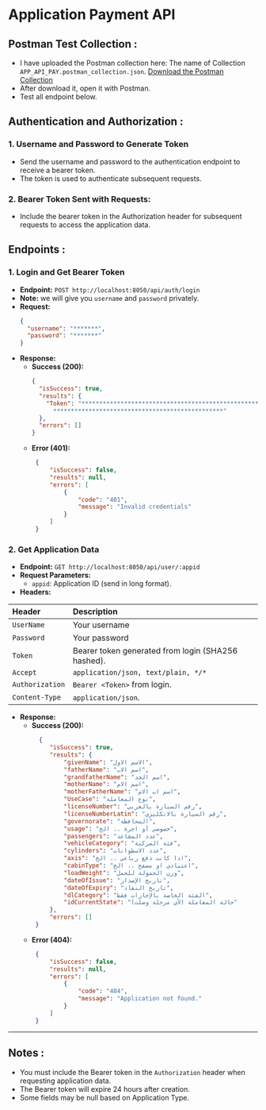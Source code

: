 
# Application Payment API

## Postman Test Collection :
- I have uploaded the Postman collection here:
The name of Collection `APP_API_PAY.postman_collection.json`.
[Download the Postman Collection]()
- After download it, open it with Postman.
- Test all endpoint below.

## Authentication and Authorization :

### 1. Username and Password to Generate Token
   - Send the username and password to the authentication endpoint to receive a bearer token.
   - The token is used to authenticate subsequent requests.


### 2. Bearer Token Sent with Requests:
   - Include the bearer token in the Authorization header for subsequent requests to access the application data.

## Endpoints :

### 1. Login and Get Bearer Token
   - **Endpoint:** `POST http://localhost:8050/api/auth/login`
   - **Note:** we will give you `username` and `password` privately.
   - **Request:**
     ```json
     {
       "username": "*******",
       "password": "*******"
     }
     ```
   - **Response:**
     - **Success (200):**
       ```json
       {
         "isSuccess": true,
         "results": {
           "Token": "***********************************************************
             ************************************************"
         },
         "errors": []
       }
       ```
     - **Error (401):**
       ```json
        {
            "isSuccess": false,
            "results": null,
            "errors": [
                {
                    "code": "401",
                    "message": "Invalid credentials"
                }
            ]
        }
       ```
   

### 2. Get Application Data 
   - **Endpoint:** `GET http://localhost:8050/api/user/:appid`
   - **Request Parameters:**
     - `appid`: Application ID (send in long format).
   - **Headers:**
    

| Header          | Description                                        |
|:--------------- |:-------------------------------------------------- |
| `UserName`      | Your username                                      |
| `Password`      | Your password                                      |
| `Token`         | Bearer token generated from login (SHA256 hashed). |
| `Accept`        | `application/json, text/plain, */*`                |
| `Authorization` | `Bearer <Token>` from login.                       |
| `Content-Type`  | `application/json`.                                |


   - **Response:**
     - **Success (200):**
       ```json
         {
            "isSuccess": true,
            "results": {
                "givenName": "الاسم الاول",
                "fatherName": "اسم الاب",
                "grandfatherName": "اسم الجد",
                "motherName": "اسم الام",
                "motherFatherName": "اسم اب الام",
                "UseCase": "نوع المعاملة",
                "licenseNumber": "رقم السيارة بالعربي",
                "licenseNumberLatin": "رقم السيارة بالانكليزي",
                "governorate": "المحافظة",
                "usage": "خصوصي أو اجرة .. الخ",
                "passengers": "عدد المقاعد",
                "vehicleCategory": "فئة المركبة",
                "cylinders": "عدد الاسطوانات",
                "axis": "اذا كانت دفع رباعي .. الخ",
                "cabinType": "اعتيادي او مصفح .. الخ",
                "loadWeight": "وزن الحمولة للحمل",
                "dateOfIssue": "تاريخ الإصدار",
                "dateOfExpiry": "تاريخ النفاذ",
                "dlCategory": "الفئة الخاصة بالإجازات فقط",
                "idCurrentState": "حالة المعاملة (لأي مرحلة وصلت)"
            },
            "errors": []
        }
       ```
     - **Error (404):**
       ```json
        {
            "isSuccess": false,
            "results": null,
            "errors": [
                {
                    "code": "404",
                    "message": "Application not found."
                }
            ]
        }
       ```
---
## Notes :

- You must include the Bearer token in the `Authorization` header when requesting application data.
- The Bearer token will expire 24 hours after creation.
- Some fields may be null based on Application Type.